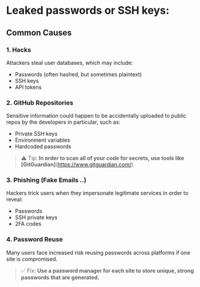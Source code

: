 # Leaked passwords or SSH keys:
## Common Causes

### 1. Hacks
Attackers steal user databases, which may include:
- Passwords (often hashed, but sometimes plaintext)
- SSH keys
- API tokens

### 2. GitHub Repositories
Sensitive information could happen to be accidentally uploaded to public repos by the developers in particular, such as:
- Private SSH keys
- Environment variables
- Hardcoded passwords

> ⚠️ Tip: **In order to scan all of your code for secrets, use tools like [GitGuardian]**(https://www.gitguardian.com/).

### 3. Phishing (Fake Emails ..)
Hackers trick users when they impersonate legitimate services in order to reveal:
- Passwords
- SSH private keys
- 2FA codes

### 4. Password Reuse
Many users face increased risk reusing passwords across platforms if one site is compromised.

> ✅ Fix: **Use a password manager for each site to store unique, strong passwords that are generated.**
